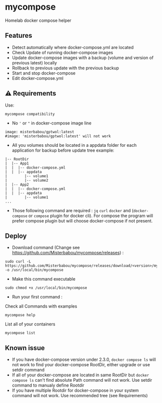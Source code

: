 # mycompose

Homelab docker compose helper

## Features

- Detect automatically where docker-compose.yml are located
- Check Update of running docker-compose images
- Update docker-compose images with a backup (volume and version of previous latest) locally
- Rollback to previous update with the previous backup
- Start and stop docker-compose
- Edit docker-compose.yml 

## :warning: Requirements

Use: 
```
mycompose compatibility
```

- No `'` or `"` in docker-compose image line
```
image: misterbabou/gptwol:latest
#image: 'misterbabou/gptwol:latest' will not work
```
- All you volumes should be located in a appdata folder for each application for backup before update
tree example:
```
|-- RootDir
|  |-- App1
|  |  |-- docker-compose.yml
|  |  |-- appdata
|        |-- volume1
|        |-- volume2
|  |-- App2
|  |  |-- docker-compose.yml
|  |  |-- appdata
|        |-- volume1
...
```
- Those following command are required : `jq` `curl` `docker` and (`docker-compose` or `compose` plugin for docker cli). For compose the program will prefer compose plugin but will choose docker-compose if not present.

## Deploy

- Download command (Change <version> see https://github.com/Misterbabou/mycompose/releases) : 
```
sudo curl -L https://github.com/Misterbabou/mycompose/releases/download/<version>/mycompose -o /usr/local/bin/mycompose
```

- Make this command executable
```
sudo chmod +x /usr/local/bin/mycompose
```

- Run your first command :

Check all Commands with examples
```
mycompose help
```

List all of your containers
```
mycompose list
```


## Known issue 

- If you have docker-compose version under 2.3.0, `docker compose ls` will not work to find your docker-compose RootDir, either upgrade or use setdir command
- If all of your docker-compose are located in same RootDir but `docker compose ls` can't find absolute Path command will not work. Use setdir command to manualy define Rootdir 
- If you have multiple Rootdir for docker-compose in your system command will not work. Use recommended tree (see Requirements)

